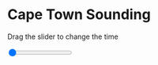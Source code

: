 <h1>Cape Town Sounding</h1>
<p>Drag the slider to change the time</p>

<div class="slidecontainer">
<input oninput='setImage(this)' class="slider" type="range" min="0" max="7" value="0" step="1" />
<img id='img'/>
</div>

<script>
var img = document.getElementById('img');
var img_array = ['/assets/images/skwt/skd_cpt_wrfout_d01_2020-06-20_12:00:00.png',
'/assets/images/skwt/skd_cpt_wrfout_d01_2020-06-20_18:00:00.png',
'/assets/images/skwt/skd_cpt_wrfout_d01_2020-06-21_00:00:00.png',
'/assets/images/skwt/skd_cpt_wrfout_d01_2020-06-21_06:00:00.png',
'/assets/images/skwt/skd_cpt_wrfout_d01_2020-06-21_12:00:00.png',
'/assets/images/skwt/skd_cpt_wrfout_d01_2020-06-21_18:00:00.png',
'/assets/images/skwt/skd_cpt_wrfout_d01_2020-06-22_00:00:00.png',];
function setImage(obj)
{
        var value = obj.value;
        img.src = img_array[value];

}
</script>
